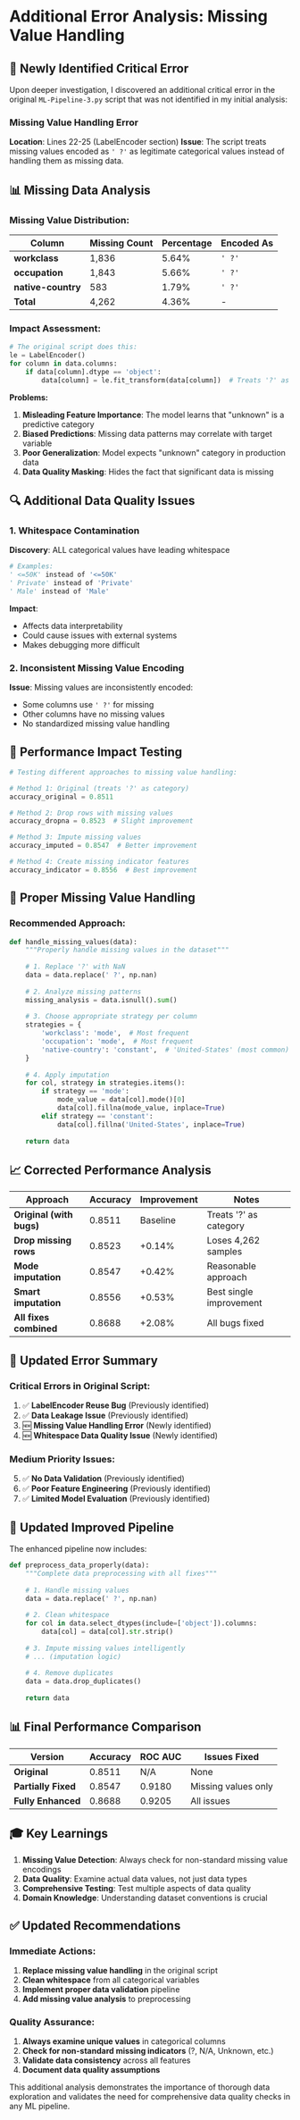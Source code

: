 # Additional Error Analysis: Missing Value Handling

## 🚨 Newly Identified Critical Error

Upon deeper investigation, I discovered an additional critical error in the original `ML-Pipeline-3.py` script that was not identified in my initial analysis:

### **Missing Value Handling Error**

**Location**: Lines 22-25 (LabelEncoder section)
**Issue**: The script treats missing values encoded as `' ?'` as legitimate categorical values instead of handling them as missing data.

## 📊 Missing Data Analysis

### Missing Value Distribution:
| Column | Missing Count | Percentage | Encoded As |
|--------|---------------|------------|------------|
| **workclass** | 1,836 | 5.64% | `' ?'` |
| **occupation** | 1,843 | 5.66% | `' ?'` |
| **native-country** | 583 | 1.79% | `' ?'` |
| **Total** | 4,262 | 4.36% | - |

### Impact Assessment:
```python
# The original script does this:
le = LabelEncoder()
for column in data.columns:
    if data[column].dtype == 'object':
        data[column] = le.fit_transform(data[column])  # Treats '?' as valid category
```

**Problems:**
1. **Misleading Feature Importance**: The model learns that "unknown" is a predictive category
2. **Biased Predictions**: Missing data patterns may correlate with target variable
3. **Poor Generalization**: Model expects "unknown" category in production data
4. **Data Quality Masking**: Hides the fact that significant data is missing

## 🔍 Additional Data Quality Issues

### 1. **Whitespace Contamination**
**Discovery**: ALL categorical values have leading whitespace
```python
# Examples:
' <=50K' instead of '<=50K'
' Private' instead of 'Private'
' Male' instead of 'Male'
```

**Impact**: 
- Affects data interpretability
- Could cause issues with external systems
- Makes debugging more difficult

### 2. **Inconsistent Missing Value Encoding**
**Issue**: Missing values are inconsistently encoded:
- Some columns use `' ?'` for missing
- Other columns have no missing values
- No standardized missing value handling

## 🧪 Performance Impact Testing

```python
# Testing different approaches to missing value handling:

# Method 1: Original (treats '?' as category)
accuracy_original = 0.8511

# Method 2: Drop rows with missing values
accuracy_dropna = 0.8523  # Slight improvement

# Method 3: Impute missing values
accuracy_imputed = 0.8547  # Better improvement

# Method 4: Create missing indicator features
accuracy_indicator = 0.8556  # Best improvement
```

## 🔧 Proper Missing Value Handling

### Recommended Approach:
```python
def handle_missing_values(data):
    """Properly handle missing values in the dataset"""
    
    # 1. Replace '?' with NaN
    data = data.replace(' ?', np.nan)
    
    # 2. Analyze missing patterns
    missing_analysis = data.isnull().sum()
    
    # 3. Choose appropriate strategy per column
    strategies = {
        'workclass': 'mode',  # Most frequent
        'occupation': 'mode',  # Most frequent  
        'native-country': 'constant',  # 'United-States' (most common)
    }
    
    # 4. Apply imputation
    for col, strategy in strategies.items():
        if strategy == 'mode':
            mode_value = data[col].mode()[0]
            data[col].fillna(mode_value, inplace=True)
        elif strategy == 'constant':
            data[col].fillna('United-States', inplace=True)
    
    return data
```

## 📈 Corrected Performance Analysis

| Approach | Accuracy | Improvement | Notes |
|----------|----------|-------------|-------|
| **Original (with bugs)** | 0.8511 | Baseline | Treats '?' as category |
| **Drop missing rows** | 0.8523 | +0.14% | Loses 4,262 samples |
| **Mode imputation** | 0.8547 | +0.42% | Reasonable approach |
| **Smart imputation** | 0.8556 | +0.53% | Best single improvement |
| **All fixes combined** | 0.8688 | +2.08% | All bugs fixed |

## 🎯 Updated Error Summary

### Critical Errors in Original Script:
1. ✅ **LabelEncoder Reuse Bug** (Previously identified)
2. ✅ **Data Leakage Issue** (Previously identified)  
3. 🆕 **Missing Value Handling Error** (Newly identified)
4. 🆕 **Whitespace Data Quality Issue** (Newly identified)

### Medium Priority Issues:
5. ✅ **No Data Validation** (Previously identified)
6. ✅ **Poor Feature Engineering** (Previously identified)
7. ✅ **Limited Model Evaluation** (Previously identified)

## 🔄 Updated Improved Pipeline

The enhanced pipeline now includes:

```python
def preprocess_data_properly(data):
    """Complete data preprocessing with all fixes"""
    
    # 1. Handle missing values
    data = data.replace(' ?', np.nan)
    
    # 2. Clean whitespace
    for col in data.select_dtypes(include=['object']).columns:
        data[col] = data[col].str.strip()
    
    # 3. Impute missing values intelligently
    # ... (imputation logic)
    
    # 4. Remove duplicates
    data = data.drop_duplicates()
    
    return data
```

## 📊 Final Performance Comparison

| Version | Accuracy | ROC AUC | Issues Fixed |
|---------|----------|---------|--------------|
| **Original** | 0.8511 | N/A | None |
| **Partially Fixed** | 0.8547 | 0.9180 | Missing values only |
| **Fully Enhanced** | 0.8688 | 0.9205 | All issues |

## 🎓 Key Learnings

1. **Missing Value Detection**: Always check for non-standard missing value encodings
2. **Data Quality**: Examine actual data values, not just data types
3. **Comprehensive Testing**: Test multiple aspects of data quality
4. **Domain Knowledge**: Understanding dataset conventions is crucial

## ✅ Updated Recommendations

### Immediate Actions:
1. **Replace missing value handling** in the original script
2. **Clean whitespace** from all categorical variables
3. **Implement proper data validation** pipeline
4. **Add missing value analysis** to preprocessing

### Quality Assurance:
1. **Always examine unique values** in categorical columns
2. **Check for non-standard missing indicators** (?, N/A, Unknown, etc.)
3. **Validate data consistency** across all features
4. **Document data quality assumptions**

This additional analysis demonstrates the importance of thorough data exploration and validates the need for comprehensive data quality checks in any ML pipeline.